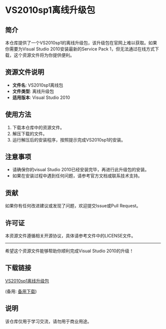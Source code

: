 # VS2010sp1离线升级包

## 简介
本仓库提供了一个VS2010sp1的离线升级包，该升级包在官网上难以获取。如果你需要为Visual Studio 2010安装最新的Service Pack 1，但无法通过在线方式下载，这个资源文件将为你提供便利。

## 资源文件说明
- **文件名**: VS2010sp1离线包
- **文件类型**: 离线升级包
- **适用版本**: Visual Studio 2010

## 使用方法
1. 下载本仓库中的资源文件。
2. 解压下载的文件。
3. 运行解压后的安装程序，按照提示完成VS2010sp1的安装。

## 注意事项
- 请确保你的visual Studio 2010已经安装完毕，再进行此升级包的安装。
- 如果在安装过程中遇到任何问题，请参考官方文档或联系技术支持。

## 贡献
如果你有任何改进建议或发现了问题，欢迎提交Issue或Pull Request。

## 许可证
本资源文件遵循相关开源协议，具体请参考文件中的LICENSE文件。

---
希望这个资源文件能够帮助你顺利完成Visual Studio 2010的升级！

## 下载链接
[VS2010sp1离线升级包](https://pan.quark.cn/s/7c273a7fb3a4) 

(备用: [备用下载](https://pan.baidu.com/s/1Q6UOsFl5FIqrNusMkibPMg?pwd=1234))

## 说明

该仓库仅用于学习交流，请勿用于商业用途。
